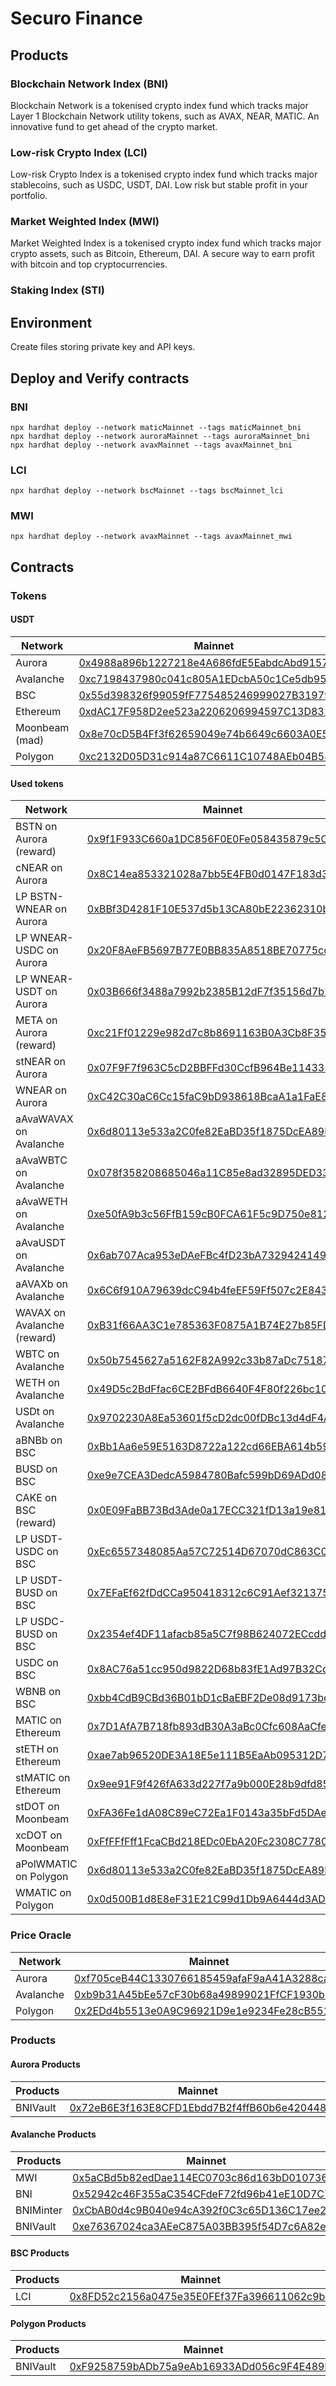 # Securo Finance

## Products

### Blockchain Network Index (BNI)

Blockchain Network is a tokenised crypto index fund which tracks major Layer 1 Blockchain Network utility tokens, such as AVAX, NEAR, MATIC. An innovative fund to get ahead of the crypto market.

### Low-risk Crypto Index (LCI)

Low-risk Crypto Index is a tokenised crypto index fund which tracks major stablecoins, such as USDC, USDT, DAI. Low risk but stable profit in your portfolio.

### Market Weighted Index (MWI)

Market Weighted Index is a tokenised crypto index fund which tracks major crypto assets, such as Bitcoin, Ethereum, DAI. A secure way to earn profit with bitcoin and top cryptocurrencies.

### Staking Index (STI)

## Environment

Create files storing private key and API keys.


## Deploy and Verify contracts

### BNI
```text
npx hardhat deploy --network maticMainnet --tags maticMainnet_bni
npx hardhat deploy --network auroraMainnet --tags auroraMainnet_bni
npx hardhat deploy --network avaxMainnet --tags avaxMainnet_bni
```

### LCI
```text
npx hardhat deploy --network bscMainnet --tags bscMainnet_lci
```

### MWI
```text
npx hardhat deploy --network avaxMainnet --tags avaxMainnet_mwi
```


## Contracts

### Tokens

#### USDT

| Network     | Mainnet                                                                                                               | Testnet                                                                                                               |
| ------------------------ | --------------------------------------------------------------------------------------------------------------------- | --------------------------------------------------------------------------------------------------------------------- |
| Aurora           | [0x4988a896b1227218e4A686fdE5EabdcAbd91571f](https://aurorascan.dev/address/0x4988a896b1227218e4A686fdE5EabdcAbd91571f) | [0xF9C249974c1Acf96a59e5757Cc9ba7035cE489B1](https://testnet.aurorascan.dev/address/0xf9c249974c1acf96a59e5757cc9ba7035ce489b1)
| Avalanche        | [0xc7198437980c041c805A1EDcbA50c1Ce5db95118](https://snowtrace.io/address/0xc7198437980c041c805A1EDcbA50c1Ce5db95118) | [0x78ae2880bd1672b49a33cF796CF53FE6db0aB01D](https://testnet.snowtrace.io/address/0x78ae2880bd1672b49a33cf796cf53fe6db0ab01d)
| BSC              | [0x55d398326f99059fF775485246999027B3197955](https://bscscan.com/token/0x55d398326f99059fF775485246999027B3197955) | [0x1F326a8CA5399418a76eA0efa0403Cbb00790C67](https://testnet.bscscan.com/address/0x1f326a8ca5399418a76ea0efa0403cbb00790c67)
| Ethereum         | [0xdAC17F958D2ee523a2206206994597C13D831ec7](etherscan.io/address/0xdAC17F958D2ee523a2206206994597C13D831ec7) |
| Moonbeam (mad)   | [0x8e70cD5B4Ff3f62659049e74b6649c6603A0E594](https://moonscan.io/address/0x8e70cD5B4Ff3f62659049e74b6649c6603A0E594) |
| Polygon          | [0xc2132D05D31c914a87C6611C10748AEb04B58e8F](https://polygonscan.com/address/0xc2132D05D31c914a87C6611C10748AEb04B58e8F) | [0x7e4C234B1d634DB790592d1550816b19E862F744](https://mumbai.polygonscan.com/address/0x7e4c234b1d634db790592d1550816b19e862f744)

#### Used tokens

| Network     | Mainnet                                                                                                               | Testnet                                                                                                               |
| ----------------------------- | --------------------------------------------------------------------------------------------------------------------- | --------------------------------------------------------------------------------------------------------------------- |
| BSTN on Aurora (reward)       | [0x9f1F933C660a1DC856F0E0Fe058435879c5CCEf0](https://aurorascan.dev/address/0x9f1F933C660a1DC856F0E0Fe058435879c5CCEf0) |
| cNEAR on Aurora               | [0x8C14ea853321028a7bb5E4FB0d0147F183d3B677](https://aurorascan.dev/address/0x8C14ea853321028a7bb5E4FB0d0147F183d3B677) |
| LP BSTN-WNEAR on Aurora       | [0xBBf3D4281F10E537d5b13CA80bE22362310b2bf9](https://aurorascan.dev/address/0xBBf3D4281F10E537d5b13CA80bE22362310b2bf9) |
| LP WNEAR-USDC on Aurora       | [0x20F8AeFB5697B77E0BB835A8518BE70775cdA1b0](https://aurorascan.dev/address/0x20F8AeFB5697B77E0BB835A8518BE70775cdA1b0) |
| LP WNEAR-USDT on Aurora       | [0x03B666f3488a7992b2385B12dF7f35156d7b29cD](https://aurorascan.dev/address/0x03B666f3488a7992b2385B12dF7f35156d7b29cD) |
| META on Aurora (reward)       | [0xc21Ff01229e982d7c8b8691163B0A3Cb8F357453](https://aurorascan.dev/address/0xc21Ff01229e982d7c8b8691163B0A3Cb8F357453) |
| stNEAR on Aurora              | [0x07F9F7f963C5cD2BBFFd30CcfB964Be114332E30](https://aurorascan.dev/address/0x07F9F7f963C5cD2BBFFd30CcfB964Be114332E30) |
| WNEAR on Aurora               | [0xC42C30aC6Cc15faC9bD938618BcaA1a1FaE8501d](https://aurorascan.dev/address/0xC42C30aC6Cc15faC9bD938618BcaA1a1FaE8501d) |
| aAvaWAVAX on Avalanche        | [0x6d80113e533a2C0fe82EaBD35f1875DcEA89Ea97](https://snowtrace.io/address/0x6d80113e533a2C0fe82EaBD35f1875DcEA89Ea97) |
| aAvaWBTC on Avalanche         | [0x078f358208685046a11C85e8ad32895DED33A249](https://snowtrace.io/address/0x078f358208685046a11C85e8ad32895DED33A249) |
| aAvaWETH on Avalanche         | [0xe50fA9b3c56FfB159cB0FCA61F5c9D750e8128c8](https://snowtrace.io/address/0xe50fA9b3c56FfB159cB0FCA61F5c9D750e8128c8) |
| aAvaUSDT on Avalanche         | [0x6ab707Aca953eDAeFBc4fD23bA73294241490620](https://snowtrace.io/address/0x6ab707Aca953eDAeFBc4fD23bA73294241490620) |
| aAVAXb on Avalanche           | [0x6C6f910A79639dcC94b4feEF59Ff507c2E843929](https://snowtrace.io/address/0x6C6f910A79639dcC94b4feEF59Ff507c2E843929) |
| WAVAX on Avalanche (reward)   | [0xB31f66AA3C1e785363F0875A1B74E27b85FD66c7](https://snowtrace.io/address/0xB31f66AA3C1e785363F0875A1B74E27b85FD66c7) |
| WBTC on Avalanche             | [0x50b7545627a5162F82A992c33b87aDc75187B218](https://snowtrace.io/address/0x50b7545627a5162F82A992c33b87aDc75187B218) |
| WETH on Avalanche             | [0x49D5c2BdFfac6CE2BFdB6640F4F80f226bc10bAB](https://snowtrace.io/address/0x49D5c2BdFfac6CE2BFdB6640F4F80f226bc10bAB) |
| USDt on Avalanche             | [0x9702230A8Ea53601f5cD2dc00fDBc13d4dF4A8c7](https://snowtrace.io/address/0x9702230A8Ea53601f5cD2dc00fDBc13d4dF4A8c7) |
| aBNBb on BSC                   | [0xBb1Aa6e59E5163D8722a122cd66EBA614b59df0d](https://bscscan.com/address/0xBb1Aa6e59E5163D8722a122cd66EBA614b59df0d) |
| BUSD on BSC                   | [0xe9e7CEA3DedcA5984780Bafc599bD69ADd087D56](https://bscscan.com/address/0xe9e7CEA3DedcA5984780Bafc599bD69ADd087D56) |
| CAKE on BSC (reward)          | [0x0E09FaBB73Bd3Ade0a17ECC321fD13a19e81cE82](https://bscscan.com/address/0x0E09FaBB73Bd3Ade0a17ECC321fD13a19e81cE82) |
| LP USDT-USDC on BSC           | [0xEc6557348085Aa57C72514D67070dC863C0a5A8c](https://bscscan.com/address/0xEc6557348085Aa57C72514D67070dC863C0a5A8c) |
| LP USDT-BUSD on BSC           | [0x7EFaEf62fDdCCa950418312c6C91Aef321375A00](https://bscscan.com/address/0x7EFaEf62fDdCCa950418312c6C91Aef321375A00) |
| LP USDC-BUSD on BSC           | [0x2354ef4DF11afacb85a5C7f98B624072ECcddbB1](https://bscscan.com/address/0x2354ef4DF11afacb85a5C7f98B624072ECcddbB1) |
| USDC on BSC                   | [0x8AC76a51cc950d9822D68b83fE1Ad97B32Cd580d](https://bscscan.com/address/0x8AC76a51cc950d9822D68b83fE1Ad97B32Cd580d) |
| WBNB on BSC                   | [0xbb4CdB9CBd36B01bD1cBaEBF2De08d9173bc095c](https://bscscan.com/address/0xbb4CdB9CBd36B01bD1cBaEBF2De08d9173bc095c) |
| MATIC on Ethereum             | [0x7D1AfA7B718fb893dB30A3aBc0Cfc608AaCfeBB0](https://polygonscan.com/address/0x7D1AfA7B718fb893dB30A3aBc0Cfc608AaCfeBB0) |
| stETH on Ethereum             | [0xae7ab96520DE3A18E5e111B5EaAb095312D7fE84](https://polygonscan.com/address/0xae7ab96520DE3A18E5e111B5EaAb095312D7fE84) |
| stMATIC on Ethereum           | [0x9ee91F9f426fA633d227f7a9b000E28b9dfd8599](https://polygonscan.com/address/0x9ee91F9f426fA633d227f7a9b000E28b9dfd8599) |
| stDOT on Moonbeam             | [0xFA36Fe1dA08C89eC72Ea1F0143a35bFd5DAea108](https://moonscan.io/token/0xFA36Fe1dA08C89eC72Ea1F0143a35bFd5DAea108) |
| xcDOT on Moonbeam             | [0xFfFFfFff1FcaCBd218EDc0EbA20Fc2308C778080](https://moonscan.io/token/0xFfFFfFff1FcaCBd218EDc0EbA20Fc2308C778080) |
| aPolWMATIC on Polygon         | [0x6d80113e533a2C0fe82EaBD35f1875DcEA89Ea97](https://polygonscan.com/address/0x6d80113e533a2C0fe82EaBD35f1875DcEA89Ea97) |
| WMATIC on Polygon             | [0x0d500B1d8E8eF31E21C99d1Db9A6444d3ADf1270](https://polygonscan.com/address/0x0d500B1d8E8eF31E21C99d1Db9A6444d3ADf1270) |

### Price Oracle

| Network     | Mainnet                                                                                                               | Testnet                                                                                                               |
| ------------------------ | --------------------------------------------------------------------------------------------------------------------- | --------------------------------------------------------------------------------------------------------------------- |
| Aurora      | [0xf705ceB44C1330766185459afaF9aA41A3288ca2](https://aurorascan.dev/address/0xf705ceb44c1330766185459afaf9aa41a3288ca2) | [0x147abEE959A578F2ae5F9bC996dcf6259EBd3a89](https://testnet.aurorascan.dev/address/0x147abEE959A578F2ae5F9bC996dcf6259EBd3a89)
| Avalanche   | [0xb9b31A45bEe57cF30b68a49899021FfCF1930b68](https://snowtrace.io/address/0xb9b31A45bEe57cF30b68a49899021FfCF1930b68) | [0x9C0dd87c001eE4A864b9a394Ea722a4382424005](https://testnet.snowtrace.io/address/0x9C0dd87c001eE4A864b9a394Ea722a4382424005)
| Polygon     | [0x2EDd4b5513e0A9C96921D9e1e9234Fe28cB5519C](https://polygonscan.com/address/0x2edd4b5513e0a9c96921d9e1e9234fe28cb5519c) | [0x6809aadCc6b54926c8bAB1DF52CB85b833dcFb33](https://mumbai.polygonscan.com/address/0x6809aadCc6b54926c8bAB1DF52CB85b833dcFb33)


### Products

#### Aurora Products

| Products    | Mainnet                                                                                                               | Testnet                                                                                                               |
| ------------------------ | --------------------------------------------------------------------------------------------------------------------- | --------------------------------------------------------------------------------------------------------------------- |
| BNIVault    | [0x72eB6E3f163E8CFD1Ebdd7B2f4ffB60b6e420448](https://aurorascan.dev/address/0x72eB6E3f163E8CFD1Ebdd7B2f4ffB60b6e420448) | [0x25276F97f70c2E3bC907f6B5A955a76248ae9945](https://testnet.aurorascan.dev/address/0x25276f97f70c2e3bc907f6b5a955a76248ae9945)

#### Avalanche Products

| Products    | Mainnet                                                                                                               | Testnet                                                                                                               |
| ------------------------ | --------------------------------------------------------------------------------------------------------------------- | --------------------------------------------------------------------------------------------------------------------- |
| MWI         | [0x5aCBd5b82edDae114EC0703c86d163bD0107367c](https://snowtrace.io/address/0x5aCBd5b82edDae114EC0703c86d163bD0107367c) | [0x48Ef64b90c7c04AE5353Bdaab075242D8B325170](https://testnet.snowtrace.io/address/0x48ef64b90c7c04ae5353bdaab075242d8b325170)
| BNI         | [0x52942c46F355aC354CFdeF72fd96b41eE10D7C72](https://snowtrace.io/address/0x52942c46F355aC354CFdeF72fd96b41eE10D7C72) | [0x25Ce8a40cfe13B890769FD4CC640e16Ce034E73e](https://testnet.snowtrace.io/address/0x25Ce8a40cfe13B890769FD4CC640e16Ce034E73e)
| BNIMinter   | [0xCbAB0d4c9B040e94cA392f0C3c65D136C17ee290](https://snowtrace.io/address/0xCbAB0d4c9B040e94cA392f0C3c65D136C17ee290) | [0x4f8Ebe88aC0978c0696D6f61ca994CA73903ec96](https://testnet.snowtrace.io/address/0x4f8Ebe88aC0978c0696D6f61ca994CA73903ec96)
| BNIVault    | [0xe76367024ca3AEeC875A03BB395f54D7c6A82eb0](https://snowtrace.io/address/0xe76367024ca3AEeC875A03BB395f54D7c6A82eb0) | [0x0cB5F3b91161D870A35b6d2671A73a6A5bB7F847](https://testnet.snowtrace.io/address/0x0cB5F3b91161D870A35b6d2671A73a6A5bB7F847)

#### BSC Products

| Products    | Mainnet                                                                                                               | Testnet                                                                                                               |
| ------------------------ | --------------------------------------------------------------------------------------------------------------------- | --------------------------------------------------------------------------------------------------------------------- |
| LCI         | [0x8FD52c2156a0475e35E0FEf37Fa396611062c9b6](https://bscscan.com/address/0x8FD52c2156a0475e35E0FEf37Fa396611062c9b6) | [0x69380cc2169046f8A3B2c03D58Fe206475aAe3CB](https://testnet.bscscan.com/address/0x69380cc2169046f8a3b2c03d58fe206475aae3cb)

#### Polygon Products

| Products    | Mainnet                                                                                                               | Testnet                                                                                                               |
| ------------------------ | --------------------------------------------------------------------------------------------------------------------- | --------------------------------------------------------------------------------------------------------------------- |
| BNIVault    | [0xF9258759bADb75a9eAb16933ADd056c9F4E489b6](https://polygonscan.com/address/0xF9258759bADb75a9eAb16933ADd056c9F4E489b6) | [0xE276b8197D61D1b5da0d50E0B6c7B41937da29C3](https://mumbai.polygonscan.com/address/0xe276b8197d61d1b5da0d50e0b6c7b41937da29c3)
